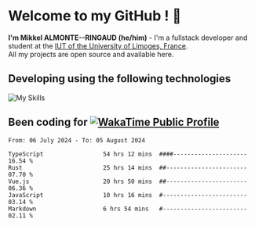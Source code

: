 # Welcome to my GitHub ! 🌃

**I'm Mikkel ALMONTE--RINGAUD (he/him)** - I'm a fullstack developer and student at the [IUT of the University of Limoges, France](https://iut.unilim.fr). \
All my projects are open source and available here.

## Developing using the following technologies

![My Skills](https://skillicons.dev/icons?i=dart,solidjs,pnpm,nodejs,ts,js,vercel,netlify,html,css,rust,astro,git,vue,md,electron,figma,github,bash,bun,cloudflare,py,tailwind,nginx,npm,tauri,vite,zig,yarn,windicss&theme=dark)

## Been coding for [![WakaTime Public Profile](https://wakatime.com/badge/user/0839e595-e07a-435c-8d59-ed95f2a3d6dd.svg?style=flat-square)](https://wakatime.com/@0839e595-e07a-435c-8d59-ed95f2a3d6dd)

<!--START_SECTION:waka-->

```plain
From: 06 July 2024 - To: 05 August 2024

TypeScript                 54 hrs 12 mins  ####---------------------   16.54 %
Rust                       25 hrs 14 mins  ##-----------------------   07.70 %
Vue.js                     20 hrs 50 mins  ##-----------------------   06.36 %
JavaScript                 10 hrs 16 mins  #------------------------   03.14 %
Markdown                   6 hrs 54 mins   #------------------------   02.11 %
```

<!--END_SECTION:waka-->
